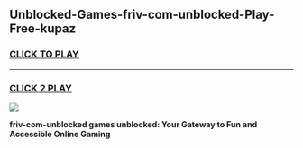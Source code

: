 
## Unblocked-Games-friv-com-unblocked-Play-Free-kupaz
<h3>
<a href="https://premium76.site?title=friv-com-unblocked&ref=10A">CLICK TO PLAY</a></h3>
<hr>

<h3>
<a href="https://premium76.site?title=friv-com-unblocked&ref=10A">CLICK 2 PLAY</a>
  
</h3>

<a href="https://premium76.site?title=friv-com-unblocked&ref=10A"><img src="https://clearcache.store/games.png"></a>


**friv-com-unblocked games unblocked: Your Gateway to Fun and Accessible Online Gaming**
